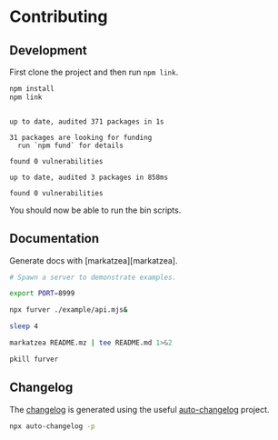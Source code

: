 # Contributing

## Development

First clone the project and then run `npm link`.

```bash bash
npm install
npm link
```
```

up to date, audited 371 packages in 1s

31 packages are looking for funding
  run `npm fund` for details

found 0 vulnerabilities

up to date, audited 3 packages in 858ms

found 0 vulnerabilities
```

You should now be able to run the bin scripts.


## Documentation

Generate docs with [markatzea][markatzea].

```bash bash
# Spawn a server to demonstrate examples.

export PORT=8999

npx furver ./example/api.mjs&

sleep 4

markatzea README.mz | tee README.md 1>&2

pkill furver
```

## Changelog

The [changelog][changelog] is generated using the useful
[auto-changelog][auto-changelog] project.

```bash bash > /dev/null
npx auto-changelog -p
```

[changelog]:./CHANGELOG.md
[auto-changelog]:https://www.npmjs.com/package/auto-changelog
